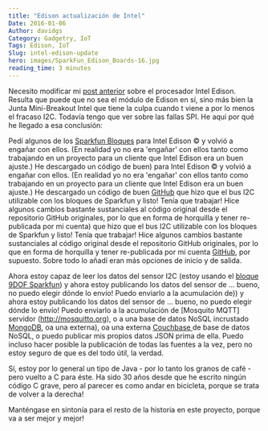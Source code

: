 ```yaml
---
title: "Edison actualización de Intel"
Date: 2016-01-06
Author: davidgs
Category: Gadgetry, IoT
Tags: Edison, IoT
Slug: intel-edison-update
hero: images/SparkFun_Edison_Boards-16.jpg
reading_time: 3 minutes
---
```


Necesito modificar mi [post anterior](/posts/category/iot/iot-hardwareintel-edison-big-hat-no-cattle/) sobre el procesador Intel Edison. Resulta que puede que no sea el módulo de Edison en sí, sino más bien la Junta Mini-Breakout Intel que tiene la culpa cuando t viene a por lo menos el fracaso I2C. Todavía tengo que ver sobre las fallas SPI. He aquí por qué he llegado a esa conclusión:

Pedí algunos de los [Sparkfun Bloques](https://www.sparkfun.com/products/13034) para Intel Edison © y volvió a engañar con ellos. (En realidad yo no era 'engañar' con ellos tanto como trabajando en un proyecto para un cliente que Intel Edison era un buen ajuste.) He descargado un código de buen) para Intel Edison © y volvió a engañar con ellos. (En realidad yo no era 'engañar' con ellos tanto como trabajando en un proyecto para un cliente que Intel Edison era un buen ajuste.) He descargado un código de buen [GitHub](https://github.com/jku/LSM9DS0) que hizo que el bus I2C utilizable con los bloques de Sparkfun y listo! Tenía que trabajar! Hice algunos cambios bastante sustanciales al código original desde el repositorio GitHub originales, por lo que en forma de horquilla y tener re-publicada por mi cuenta) que hizo que el bus I2C utilizable con los bloques de Sparkfun y listo! Tenía que trabajar! Hice algunos cambios bastante sustanciales al código original desde el repositorio GitHub originales, por lo que en forma de horquilla y tener re-publicada por mi cuenta [GitHub](https://github.com/davidgs/LSM9DS0), por supuesto. Sobre todo lo añadí eran más opciones de inicio y de salida.

Ahora estoy capaz de leer los datos del sensor I2C (estoy usando el [bloque 9DOF Sparkfun](https://www.sparkfun.com/products/13033)) y ahora estoy publicando los datos del sensor de ... bueno, no puedo elegir dónde lo envío! Puedo enviarlo a la acumulación de)) y ahora estoy publicando los datos del sensor de ... bueno, no puedo elegir dónde lo envío! Puedo enviarlo a la acumulación de [Mosquito MQTT] servidor (http://mosquitto.org), o a una base de datos NoSQL incrustado [MongoDB](http://mosquitto.org), oa una externa), oa una externa [Couchbase ](https://www.mongodb.org) de base de datos NoSQL, o puedo publicar mis propios datos JSON prima de ella. Puedo incluso hacer posible la publicación de todas las fuentes a la vez, pero no estoy seguro de que es del todo útil, la verdad.

Sí, estoy por lo general un tipo de Java - por lo tanto los granos de café [](/posts/beans/beans) - pero vuelto a C para éste. Ha sido 30 años desde que he escrito ningún código C grave, pero al parecer es como andar en bicicleta, porque se trata de volver a la derecha!

Manténgase en sintonía para el resto de la historia en este proyecto, porque va a ser mejor y mejor!
